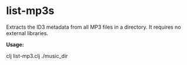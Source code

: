 # list-mp3s
Extracts the ID3 metadata from all MP3 files in a directory. It requires no external libraries.

**Usage:**

clj list-mp3.clj ./music_dir
